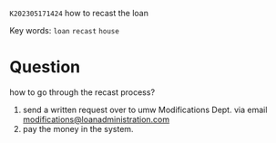 `K202305171424` how to recast the loan
 
 Key words:  `loan` `recast` `house` 
 
# Question

how to go through the recast process?
1. send a written request over to umw Modifications Dept. via email modifications@loanadministration.com
2. pay the money in the system.


